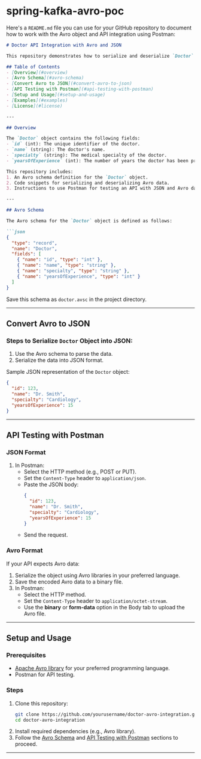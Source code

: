 # spring-kafka-avro-poc
Here's a `README.md` file you can use for your GitHub repository to document how to work with the Avro object and API integration using Postman:

```markdown
# Doctor API Integration with Avro and JSON

This repository demonstrates how to serialize and deserialize `Doctor` objects using Avro and integrate them with an API for testing via Postman.

## Table of Contents
- [Overview](#overview)
- [Avro Schema](#avro-schema)
- [Convert Avro to JSON](#convert-avro-to-json)
- [API Testing with Postman](#api-testing-with-postman)
- [Setup and Usage](#setup-and-usage)
- [Examples](#examples)
- [License](#license)

---

## Overview

The `Doctor` object contains the following fields:
- `id` (int): The unique identifier of the doctor.
- `name` (string): The doctor's name.
- `specialty` (string): The medical specialty of the doctor.
- `yearsOfExperience` (int): The number of years the doctor has been practicing.

This repository includes:
1. An Avro schema definition for the `Doctor` object.
2. Code snippets for serializing and deserializing Avro data.
3. Instructions to use Postman for testing an API with JSON and Avro data.

---

## Avro Schema

The Avro schema for the `Doctor` object is defined as follows:

```json
{
  "type": "record",
  "name": "Doctor",
  "fields": [
    { "name": "id", "type": "int" },
    { "name": "name", "type": "string" },
    { "name": "specialty", "type": "string" },
    { "name": "yearsOfExperience", "type": "int" }
  ]
}
```

Save this schema as `doctor.avsc` in the project directory.

---

## Convert Avro to JSON

### Steps to Serialize `Doctor` Object into JSON:
1. Use the Avro schema to parse the data.
2. Serialize the data into JSON format.

Sample JSON representation of the `Doctor` object:
```json
{
  "id": 123,
  "name": "Dr. Smith",
  "specialty": "Cardiology",
  "yearsOfExperience": 15
}
```

---

## API Testing with Postman

### **JSON Format**
1. In Postman:
   - Select the HTTP method (e.g., POST or PUT).
   - Set the `Content-Type` header to `application/json`.
   - Paste the JSON body:
     ```json
     {
       "id": 123,
       "name": "Dr. Smith",
       "specialty": "Cardiology",
       "yearsOfExperience": 15
     }
     ```
   - Send the request.

### **Avro Format**
If your API expects Avro data:
1. Serialize the object using Avro libraries in your preferred language.
2. Save the encoded Avro data to a binary file.
3. In Postman:
   - Select the HTTP method.
   - Set the `Content-Type` header to `application/octet-stream`.
   - Use the **binary** or **form-data** option in the Body tab to upload the Avro file.

---

## Setup and Usage

### Prerequisites
- [Apache Avro library](https://avro.apache.org/) for your preferred programming language.
- Postman for API testing.

### Steps
1. Clone this repository:
   ```bash
   git clone https://github.com/yourusername/doctor-avro-integration.git
   cd doctor-avro-integration
   ```
2. Install required dependencies (e.g., Avro library).
3. Follow the [Avro Schema](#avro-schema) and [API Testing with Postman](#api-testing-with-postman) sections to proceed.

---

